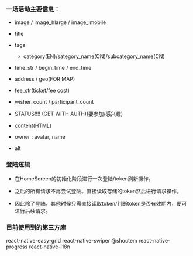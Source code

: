 ### 一场活动主要信息：

* image / image_hlarge / image_lmobile

* title

* tags
    * category(EN)/sategory_name(CN)/subcategory_name(CN)

* time_str / begin_time / end_time
* address / geo(FOR MAP)
* fee_str(ticket/fee cost)

* wisher_count / participant_count
* STATUS!!!! (GET WITH AUTH)(要参加/感兴趣)

* content(HTML)
* owner : avatar, name

* alt

### 登陆逻辑

* 在HomeScreen的初始化阶段进行一次登陆/token刷新操作。
* 之后的所有请求不再尝试登陆。直接读取存储的token然后进行请求操作。

* 因此除了登陆，其他时候只需直接读取token/判断token是否有效期内，便可进行后续请求。

### 目前使用到的第三方库
react-native-easy-grid
react-native-swiper
@shoutem
react-native-progress 
react-native-i18n